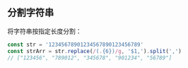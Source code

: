 ## 分割字符串

将字符串按指定长度分割：

```javascript
const str = '12345678901234567890123456789'
const strArr = str.replace(/(.{6})/g, '$1,').split(',')
// ["123456", "789012", "345678", "901234", "56789"]
```
